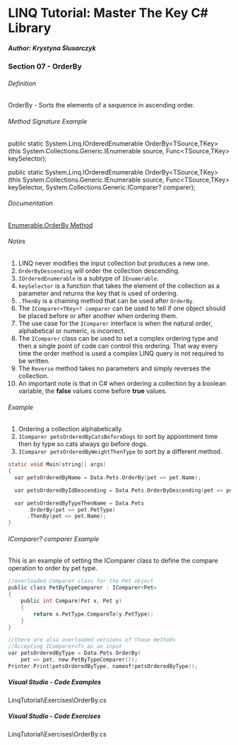 # LINQ Tutorial: Master The Key C# Library

##### Author: Krystyna Ślusarczyk

### Section 07 - OrderBy

###### Definition
OrderBy - Sorts the elements of a sequence in ascending order.

###### Method Signature Example
public static System.Linq.IOrderedEnumerable<TSource> OrderBy<TSource,TKey> (this System.Collections.Generic.IEnumerable<TSource> source, Func<TSource,TKey> keySelector);

public static System.Linq.IOrderedEnumerable<TSource> OrderBy<TSource,TKey> (this System.Collections.Generic.IEnumerable<TSource> source, Func<TSource,TKey> keySelector, System.Collections.Generic.IComparer<TKey>? comparer);

###### Documentation
[Enumerable.OrderBy Method](https://learn.microsoft.com/en-us/dotnet/api/system.linq.enumerable.orderby)

###### Notes
1. LINQ never modifies the input collection but produces a new one.
2. `OrderByDescending` will order the collection descending.
3. `IOrderedEnumerable` is a subtype of `IEnumerable`.
4. `keySelector` is a function that takes the element of the collection as a parameter and returns the key that is used of ordering.
5. `.ThenBy` is a chaining method that can be used after `OrderBy`.
6. The `IComparer<TKey>? comparer` can be used to tell if one object should be placed before or after another when ordering them.
7. The use case for the `IComparer` interface is when the natural order, alphabetical or numeric, is incorrect.
8. The `IComparer` class can be used to set a complex ordering type and then a single point of code can control this ordering.  That way every time the order method is used a complex LINQ query is not required to be written.
9. The `Reverse` method takes no parameters and simply reverses the collection.
10. An important note is that in C# when ordering a collection by a boolean variable, the **false** values come before **true** values.

###### Example
1. Ordering a collection alphabetically.
2. `IComparer petsOrderedByCatsBeforeDogs` to sort by appointment time then by type so cats always go before dogs.
3. `IComparer petsOrderedByWeightThenType` to sort by a different method.

```c
static void Main(string[] args)
{
  var petsOrderedByName = Data.Pets.OrderBy(pet => pet.Name);

  var petsOrderedByIdDescending = Data.Pets.OrderByDescending(pet => pet.Id);

  var petsOrderedByTypeThenName = Data.Pets
      .OrderBy(pet => pet.PetType)
      .ThenBy(pet => pet.Name);
}
```


###### IComparer<TKey>? comparer Example

This is an example of setting the IComparer class to define the compare operation to order by pet type.

```c
//overloaded Comparer class for the Pet object
public class PetByTypeComparer : IComparer<Pet>
{
    public int Compare(Pet x, Pet y)
    {
        return x.PetType.CompareTo(y.PetType);
    }
}

//there are also overloaded versions of those methods
//Accepting IComparer<T> as an input
var petsOrderedByType = Data.Pets.OrderBy(
    pet => pet, new PetByTypeComparer());
Printer.Print(petsOrderedByType, nameof(petsOrderedByType));
```


##### Visual Studio - Code Examples

LinqTutorial\Exercises\OrderBy.cs

##### Visual Studio - Code Exercises

LinqTutorial\Exercises\OrderBy.cs

